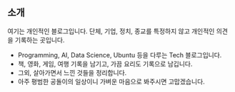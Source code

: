 
## 소개

여기는 개인적인 블로그입니다. 단체, 기업, 정치, 종교를  특정하지 않고 개인적인 의견을 기록하는 곳입니다. 
* Programming, AI, Data Science, Ubuntu 등을 다루는 Tech 블로그입니다. 
* 책, 영화, 게임, 여행 기록을 남기고, 가끔 요리도 기록으로 남깁니다. 
* 그외, 살아가면서 느낀 것들을 정리합니다. 
* 아주 평범한 공돌이의 일상이니 가벼운 마음으로 봐주시면 고맙겠습니다. 

